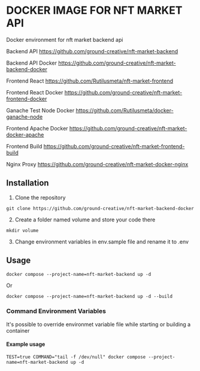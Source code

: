 # DOCKER IMAGE FOR NFT MARKET API

Docker environment for nft market backend api

Backend API
https://github.com/ground-creative/nft-market-backend

Backend API Docker
https://github.com/ground-creative/nft-market-backend-docker

Frontend React
https://github.com/Rutilusmeta/nft-market-frontend

Frontend React Docker
https://github.com/ground-creative/nft-market-frontend-docker

Ganache Test Node Docker
https://github.com/Rutilusmeta/docker-ganache-node

Frontend Apache Docker
https://github.com/ground-creative/nft-market-docker-apache

Frontend Build
https://github.com/ground-creative/nft-market-frontend-build

Nginx Proxy
https://github.com/ground-creative/nft-market-docker-nginx

## Installation

1) Clone the repository
```
git clone https://github.com/ground-creative/nft-market-backend-docker
```

2) Create a folder named volume and store your code there
```
mkdir volume
```

3) Change environment variables in env.sample file and rename it to .env

## Usage

```
docker compose --project-name=nft-market-backend up -d
```
Or
```
docker compose --project-name=nft-market-backend up -d --build
```

### Command Environment Variables

It's possible to override environmet variable file while starting or building a container

#### Example usage
```
TEST=true COMMAND="tail -f /dev/null" docker compose --project-name=nft-market-backend up -d
```
